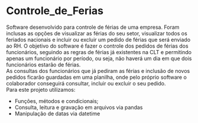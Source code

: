 # Controle_de_Ferias

Software desenvolvido para controle de férias de uma empresa.
Foram inclusas as opções de visualizar as férias do seu setor, visualizar todos os feriados nacionais e incluir ou excluir um pedido de férias que será enviado ao RH.
O objetivo do software é fazer o controle dos pedidos de férias dos funcionários, seguindo as regras de férias já existentes na CLT e permitindo apenas um funcionário por período, ou seja, não haverá um dia em que dois funcionários estarão de férias.
<br>
As consultas dos funcionários que já pediram as férias e inclusão de novos pedidos ficarão guardadas em uma planilha, onde pelo próprio software o colaborador conseguirá consultar, incluir ou excluir o seu pedido.
<br>
Para este projeto utilizamos:
<br>
 - Funções, métodos e condicionais;
 - Consulta, leitura e gravação em arquivos via pandas
 - Manipulação de datas via datetime

